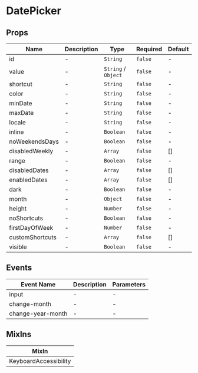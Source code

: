 # DatePicker

## Props

<!-- @vuese:DatePicker:props:start -->

| Name            | Description | Type                | Required | Default |
| --------------- | ----------- | ------------------- | -------- | ------- |
| id              | -           | `String`            | `false`  | -       |
| value           | -           | `String` / `Object` | `false`  | -       |
| shortcut        | -           | `String`            | `false`  | -       |
| color           | -           | `String`            | `false`  | -       |
| minDate         | -           | `String`            | `false`  | -       |
| maxDate         | -           | `String`            | `false`  | -       |
| locale          | -           | `String`            | `false`  | -       |
| inline          | -           | `Boolean`           | `false`  | -       |
| noWeekendsDays  | -           | `Boolean`           | `false`  | -       |
| disabledWeekly  | -           | `Array`             | `false`  | []      |
| range           | -           | `Boolean`           | `false`  | -       |
| disabledDates   | -           | `Array`             | `false`  | []      |
| enabledDates    | -           | `Array`             | `false`  | []      |
| dark            | -           | `Boolean`           | `false`  | -       |
| month           | -           | `Object`            | `false`  | -       |
| height          | -           | `Number`            | `false`  | -       |
| noShortcuts     | -           | `Boolean`           | `false`  | -       |
| firstDayOfWeek  | -           | `Number`            | `false`  | -       |
| customShortcuts | -           | `Array`             | `false`  | []      |
| visible         | -           | `Boolean`           | `false`  | -       |

<!-- @vuese:DatePicker:props:end -->

## Events

<!-- @vuese:DatePicker:events:start -->

| Event Name        | Description | Parameters |
| ----------------- | ----------- | ---------- |
| input             | -           | -          |
| change-month      | -           | -          |
| change-year-month | -           | -          |

<!-- @vuese:DatePicker:events:end -->

## MixIns

<!-- @vuese:DatePicker:mixIns:start -->

| MixIn                 |
| --------------------- |
| KeyboardAccessibility |

<!-- @vuese:DatePicker:mixIns:end -->
